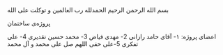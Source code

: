 بسم الله الرحمن الرحیم
الحمدلله رب العالمین
و توکلت علی الله

پروژه‌ی ساختمان

اعضای پروژه:
۱- آقای حامد رازانی
2- مهدی فیاض
3- محمد حسین تقدیری
4- علی تفکری
5-علی حقی
اللهم صل علی محمد و آل محمد
